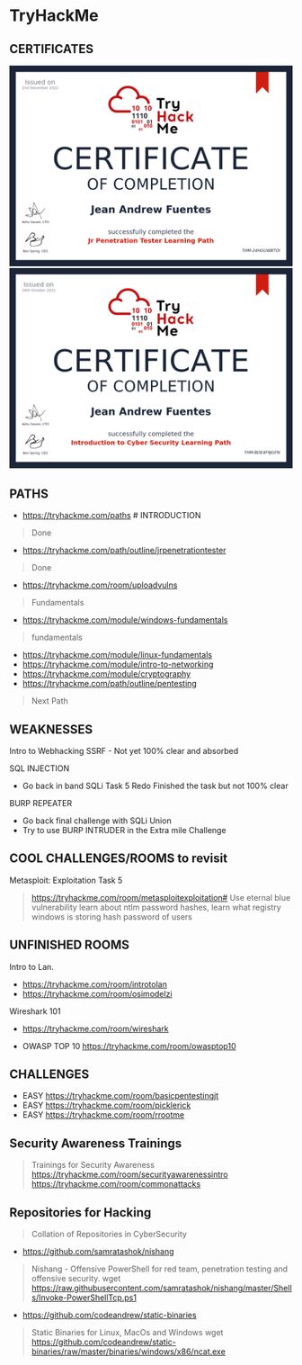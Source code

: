 # TryHackMe

## CERTIFICATES

![JR Pentester](./media/THM-JAF-JR-PENETRATION-TESTER.png)
![intro to cybersec](./media/THM-intro-cybersecurity.png)

## PATHS

- https://tryhackme.com/paths # INTRODUCTION
> Done
- https://tryhackme.com/path/outline/jrpenetrationtester 
> Done
- https://tryhackme.com/room/uploadvulns 
> Fundamentals
- https://tryhackme.com/module/windows-fundamentals
> fundamentals 
- https://tryhackme.com/module/linux-fundamentals 
- https://tryhackme.com/module/intro-to-networking 
- https://tryhackme.com/module/cryptography
- https://tryhackme.com/path/outline/pentesting 
> Next Path 


## WEAKNESSES

Intro to Webhacking 
SSRF - Not yet 100% clear and absorbed

SQL INJECTION 
- Go back in band SQLi Task 5 Redo 
Finished the task but not 100% clear 

BURP REPEATER   
- Go back final challenge with SQLi Union 
- Try to use BURP INTRUDER in the Extra mile Challenge 

## COOL CHALLENGES/ROOMS to revisit

Metasploit: Exploitation Task 5
> https://tryhackme.com/room/metasploitexploitation#
> Use eternal blue vulnerability
> learn about ntlm password hashes,
> learn what registry windows is storing hash password of users

## UNFINISHED ROOMS

Intro to Lan. 
- https://tryhackme.com/room/introtolan 
- https://tryhackme.com/room/osimodelzi

Wireshark 101
- https://tryhackme.com/room/wireshark 

- OWASP TOP 10 
https://tryhackme.com/room/owasptop10 
## CHALLENGES

- EASY https://tryhackme.com/room/basicpentestingjt
- EASY https://tryhackme.com/room/picklerick
- EASY https://tryhackme.com/room/rrootme 

## Security Awareness Trainings
> Trainings for Security Awareness
https://tryhackme.com/room/securityawarenessintro
https://tryhackme.com/room/commonattacks


## Repositories for Hacking 
> Collation of Repositories in CyberSecurity

- https://github.com/samratashok/nishang 
>  Nishang - Offensive PowerShell for red team, penetration testing and offensive security.
> wget https://raw.githubusercontent.com/samratashok/nishang/master/Shells/Invoke-PowerShellTcp.ps1

- https://github.com/codeandrew/static-binaries
> Static Binaries for Linux, MacOs and Windows
> wget https://github.com/codeandrew/static-binaries/raw/master/binaries/windows/x86/ncat.exe
